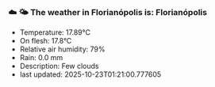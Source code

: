 ### ☁️ 🌤️  The weather in Florianópolis is: Florianópolis

- Temperature: 17.89°C
- On flesh: 17.8°C
- Relative air humidity: 79%
- Rain: 0.0 mm
- Description: Few clouds
- last updated: 2025-10-23T01:21:00.777605
